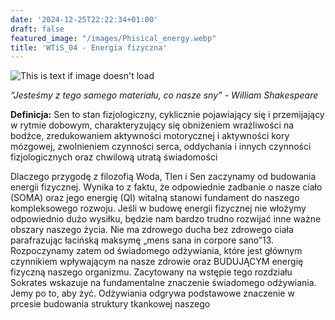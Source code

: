 ```yaml
---
date: '2024-12-25T22:22:34+01:00'
draft: false
featured_image: "/images/Phisical_energy.webp"
title: 'WTiS_04 - Energia fizyczna'
---
```

![This is text if image doesn't load](/images/EF2.png "nazwa")

*“Jesteśmy z tego samego materiału, co nasze sny” - William Shakespeare*

**Definicja:**
Sen to stan fizjologiczny, cyklicznie pojawiający się i przemijający w rytmie dobowym, charakteryzujący się obniżeniem wrażliwości na bodźce, zredukowaniem aktywności motorycznej i aktywności kory mózgowej, zwolnieniem czynności serca, oddychania i innych czynności fizjologicznych oraz chwilową utratą świadomości

Dlaczego przygodę z filozofią Woda, Tlen i Sen zaczynamy od budowania energii fizycznej. Wynika to z faktu, że odpowiednie zadbanie o nasze ciało (SOMA) oraz jego energię (QI) witalną stanowi fundament do naszego kompleksowego rozwoju. Jeśli w budowę energii fizycznej nie włożymy odpowiednio dużo wysiłku, będzie nam bardzo trudno rozwijać inne ważne obszary naszego życia. Nie ma zdrowego ducha bez zdrowego ciała parafrazując łacińską maksymę „mens sana in corpore sano”13. Rozpoczynamy zatem od świadomego odżywiania, które jest głównym czynnikiem wpływającym na nasze zdrowie oraz BUDUJĄCYM energię fizyczną naszego organizmu. Zacytowany na wstępie tego rozdziału Sokrates wskazuje na fundamentalne znaczenie świadomego odżywiania. Jemy po to, aby żyć. Odżywiania odgrywa podstawowe znaczenie w prcesie budowania struktury tkankowej naszego

